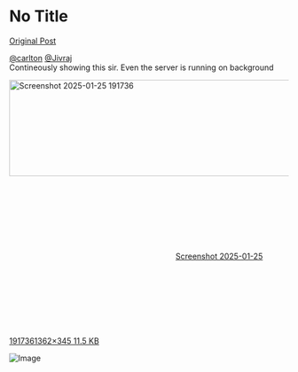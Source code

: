 # No Title

[Original Post](https://discourse.onlinedegree.iitm.ac.in/t/161120/87)

<p><a class="mention" href="/u/carlton">@carlton</a> <a class="mention" href="/u/jivraj">@Jivraj</a><br>
Contineously showing this sir. Even the server is running on background<br>
<div class="lightbox-wrapper"><a class="lightbox" href="https://europe1.discourse-cdn.com/flex013/uploads/iitm/original/3X/6/3/6324dbc9043dd53e3c8f16b32eb04547d32a647d.png" data-download-href="/uploads/short-url/e94eNgHCwnU6KC1CD7zWwMsadMV.png?dl=1" title="Screenshot 2025-01-25 191736" rel="noopener nofollow ugc"><img src="https://europe1.discourse-cdn.com/flex013/uploads/iitm/original/3X/6/3/6324dbc9043dd53e3c8f16b32eb04547d32a647d.png" alt="Screenshot 2025-01-25 191736" data-base62-sha1="e94eNgHCwnU6KC1CD7zWwMsadMV" width="690" height="174" data-dominant-color="25292D"><div class="meta"><svg class="fa d-icon d-icon-far-image svg-icon" aria-hidden="true"><use href="#far-image"></use></svg><span class="filename">Screenshot 2025-01-25 191736</span><span class="informations">1362×345 11.5 KB</span><svg class="fa d-icon d-icon-discourse-expand svg-icon" aria-hidden="true"><use href="#discourse-expand"></use></svg></div></a></div></p>

![Image](https://europe1.discourse-cdn.com/flex013/uploads/iitm/original/3X/6/3/6324dbc9043dd53e3c8f16b32eb04547d32a647d.png)